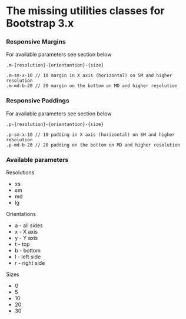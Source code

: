 The missing utilities classes for Bootstrap 3.x
===============================================

### Responsive Margins

For available parameters see section below

    .m-{resolution}-{orientantion}-{size}
    
    .m-sm-x-10 // 10 margin in X axis (horizontal) on SM and higher resolution
    .m-md-b-20 // 20 margin on the bottom on MD and higher resolution

### Responsive Paddings

For available parameters see section below

    .p-{resolution}-{orientantion}-{size}
    
    .p-sm-x-10 // 10 padding in X axis (horizontal) on SM and higher resolution
    .p-md-b-20 // 20 padding on the bottom on MD and higher resolution

### Available parameters

Resolutions

* xs
* sm
* md
* lg

Orientations

* a - all sides
* x - X axis
* y - Y axis
* t - top
* b - bottom
* l - left side
* r - right side

Sizes

* 0
* 5
* 10
* 20
* 30

